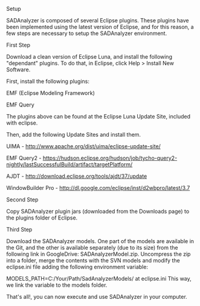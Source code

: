Setup

SADAnalyzer is composed of several Eclipse plugins. These plugins have been implemented using the latest version of Eclipse, and for this reason, a few steps are necessary to setup the SADAnalyzer environment.

First Step

Download a clean version of Eclipse Luna, and install the following "dependant" plugins. To do that, in Eclipse, click Help > Install New Software.

First, install the following plugins:

EMF (Eclipse Modeling Framework)

EMF Query

The plugins above can be found at the Eclipse Luna Update Site, included with eclipse.

Then, add the following Update Sites and install them.


UIMA - http://www.apache.org/dist/uima/eclipse-update-site/

EMF Query2 - https://hudson.eclipse.org/hudson/job/tycho-query2-nightly/lastSuccessfulBuild/artifact/targetPlatform/

AJDT - http://download.eclipse.org/tools/ajdt/37/update

WindowBuilder Pro - http://dl.google.com/eclipse/inst/d2wbpro/latest/3.7

Second Step

Copy SADAnalyzer plugin jars (downloaded from the Downloads page) to the plugins folder of Eclipse.

Third Step

Download the SADAnalyzer models. One part of the models are available in the Git, and the other is available separately (due to its size) from the following link in GoogleDrive: SADAnalyzerModel.zip. Uncompress the zip into a folder, merge the contents with the SVN models and modify the eclipse.ini file adding the following environment variable:

MODELS_PATH=C:/Your/Path/SadAnalyzerModels/ at eclipse.ini
This way, we link the variable to the models folder.

That's all!, you can now execute and use SADAnalyzer in your computer.

